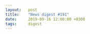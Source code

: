 ```yaml
---
layout:   post
title:    "News digest #191"
date:     2019-09-16 12:00:00 +0300
tags:     digest
---
```


<!--このダイジェストはん日本語で書きました。-->

<!--
2019-09-09: preparations started
-->
